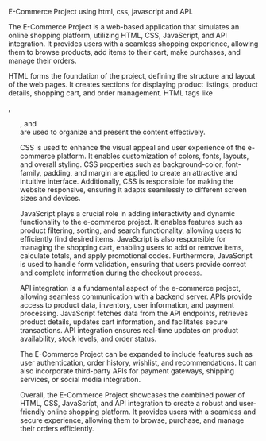 E-Commerce Project using html, css, javascript and API.

The E-Commerce Project is a web-based application that simulates an online shopping platform, utilizing HTML, CSS, JavaScript, and API integration. It provides users with a seamless shopping experience, allowing them to browse products, add items to their cart, make purchases, and manage their orders.

HTML forms the foundation of the project, defining the structure and layout of the web pages. It creates sections for displaying product listings, product details, shopping cart, and order management. HTML tags like <div>, <ul>, and <form> are used to organize and present the content effectively.

CSS is used to enhance the visual appeal and user experience of the e-commerce platform. It enables customization of colors, fonts, layouts, and overall styling. CSS properties such as background-color, font-family, padding, and margin are applied to create an attractive and intuitive interface. Additionally, CSS is responsible for making the website responsive, ensuring it adapts seamlessly to different screen sizes and devices.

JavaScript plays a crucial role in adding interactivity and dynamic functionality to the e-commerce project. It enables features such as product filtering, sorting, and search functionality, allowing users to efficiently find desired items. JavaScript is also responsible for managing the shopping cart, enabling users to add or remove items, calculate totals, and apply promotional codes. Furthermore, JavaScript is used to handle form validation, ensuring that users provide correct and complete information during the checkout process.

API integration is a fundamental aspect of the e-commerce project, allowing seamless communication with a backend server. APIs provide access to product data, inventory, user information, and payment processing. JavaScript fetches data from the API endpoints, retrieves product details, updates cart information, and facilitates secure transactions. API integration ensures real-time updates on product availability, stock levels, and order status.

The E-Commerce Project can be expanded to include features such as user authentication, order history, wishlist, and recommendations. It can also incorporate third-party APIs for payment gateways, shipping services, or social media integration.

Overall, the E-Commerce Project showcases the combined power of HTML, CSS, JavaScript, and API integration to create a robust and user-friendly online shopping platform. It provides users with a seamless and secure experience, allowing them to browse, purchase, and manage their orders efficiently.
